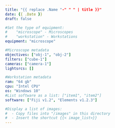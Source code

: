 ```yaml
---
title: "{{ replace .Name "-" " " | title }}"
date: {{ .Date }}
draft: false

#Set the type of equipment:
#    "microscope" - Microscopes
#    "workstation" - Workstations
equipment: "microscope"

#Microscope metadata
objectives: ["obj-1", "obj-2"]
filters: ["cube-1"]
cameras: ["camera-1"]
lightsrcs: []

#Workstation metadata
ram: "64 gb"
cpu: "Intel CPU"
os: "Windows 10"
#List software as a list: ["item1", "item2"]
software: ["Fiji v1.2", "Elements v1.2.3"]

#Display a list of images:
#  - Copy files into "/images" in this directory
#  - Insert the shortcut {{< image_list>}}
---
```

